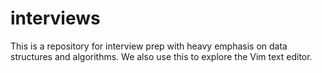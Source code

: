 # interviews
This is a repository for interview prep with heavy emphasis on data structures and algorithms. We also use this to explore the Vim text editor.
